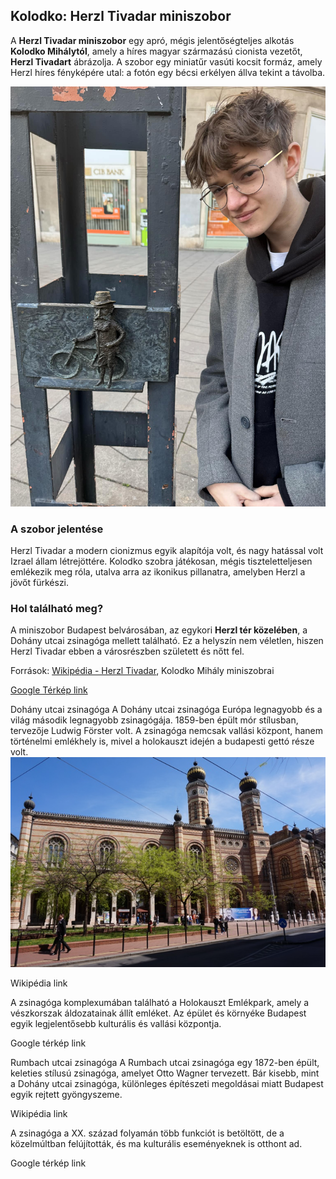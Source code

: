 ## Kolodko: Herzl Tivadar miniszobor

A **Herzl Tivadar miniszobor** egy apró, mégis jelentőségteljes alkotás **Kolodko Mihálytól**, amely a híres magyar származású cionista vezetőt, **Herzl Tivadart** ábrázolja. A szobor egy miniatűr vasúti kocsit formáz, amely Herzl híres fényképére utal: a fotón egy bécsi erkélyen állva tekint a távolba.

![Herzl Tivadar miniszobor](kepek/tivadarszob.jpg)

### A szobor jelentése
Herzl Tivadar a modern cionizmus egyik alapítója volt, és nagy hatással volt Izrael állam létrejöttére. Kolodko szobra játékosan, mégis tiszteletteljesen emlékezik meg róla, utalva arra az ikonikus pillanatra, amelyben Herzl a jövőt fürkészi.

### Hol található meg?
A miniszobor Budapest belvárosában, az egykori **Herzl tér közelében**, a Dohány utcai zsinagóga mellett található. Ez a helyszín nem véletlen, hiszen Herzl Tivadar ebben a városrészben született és nőtt fel.

Források: [Wikipédia - Herzl Tivadar](https://hu.wikipedia.org/wiki/Herzl_Tivadar), Kolodko Mihály miniszobrai  

[Google Térkép link](https://maps.app.goo.gl/Rw34JMFGxTXWMTB5A)

Dohány utcai zsinagóga
A Dohány utcai zsinagóga Európa legnagyobb és a világ második legnagyobb zsinagógája. 1859-ben épült mór stílusban, tervezője Ludwig Förster volt. A zsinagóga nemcsak vallási központ, hanem történelmi emlékhely is, mivel a holokauszt idején a budapesti gettó része volt.
![](kepek/zsinagoga.jpg)

Wikipédia link

A zsinagóga komplexumában található a Holokauszt Emlékpark, amely a vészkorszak áldozatainak állít emléket. Az épület és környéke Budapest egyik legjelentősebb kulturális és vallási központja.

Google térkép link

Rumbach utcai zsinagóga
A Rumbach utcai zsinagóga egy 1872-ben épült, keleties stílusú zsinagóga, amelyet Otto Wagner tervezett. Bár kisebb, mint a Dohány utcai zsinagóga, különleges építészeti megoldásai miatt Budapest egyik rejtett gyöngyszeme.


Wikipédia link

A zsinagóga a XX. század folyamán több funkciót is betöltött, de a közelmúltban felújították, és ma kulturális eseményeknek is otthont ad.

Google térkép link
